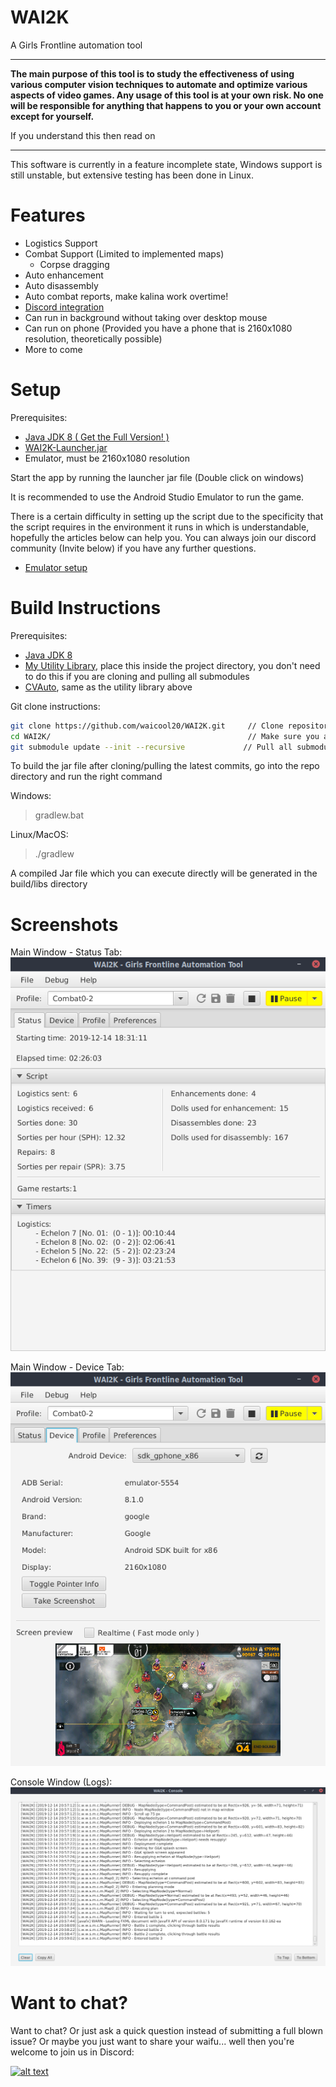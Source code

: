 # WAI2K

A Girls Frontline automation tool

---
**The main purpose of this tool is to study the effectiveness of using various computer vision techniques 
to automate and optimize various aspects of video games. Any usage of this tool is at your own risk. 
No one will be responsible for anything that happens to you or your own account except for yourself.**

If you understand this then read on

---

This software is currently in a feature incomplete state, Windows support is still unstable, but 
extensive testing has been done in Linux. 

# Features

- Logistics Support
- Combat Support (Limited to implemented maps)
  - Corpse dragging
- Auto enhancement
- Auto disassembly
- Auto combat reports, make kalina work overtime!
- [Discord integration](https://github.com/waicool20/WAI2K/wiki/Discord-Integration)
- Can run in background without taking over desktop mouse
- Can run on phone (Provided you have a phone that is 2160x1080 resolution, theoretically possible)
- More to come

# Setup

Prerequisites:

* [Java JDK 8 ( Get the Full Version! )](https://bell-sw.com/pages/java-8u252/)
* [WAI2K-Launcher.jar](https://github.com/waicool20/WAI2K/releases/latest)
* Emulator, must be 2160x1080 resolution

Start the app by running the launcher jar file (Double click on windows)

It is recommended to use the Android Studio Emulator to run the game.

There is a certain difficulty in setting up the script due to the specificity that the script requires in the environment it runs in
which is understandable, hopefully the articles below can help you.
You can always join our discord community (Invite below) if you have any further questions.

- [Emulator setup](https://github.com/waicool20/WAI2K/wiki#emulator-setup)

# Build Instructions

Prerequisites: 

* [Java JDK 8](http://www.oracle.com/technetwork/java/javase/downloads/jdk8-downloads-2133151.html)
* [My Utility Library](https://github.com/waicool20/waicoolUtils), place this inside the project directory, you don't need to do this if you are cloning and pulling all submodules
* [CVAuto](https://github.com/waicool20/CVAuto), same as the utility library above

Git clone instructions: 

```bash
git clone https://github.com/waicool20/WAI2K.git     // Clone repository, replace with ssh url if you prefer that  
cd WAI2K/                                            // Make sure you are in the WAI2K directory
git submodule update --init --recursive             // Pull all submodules, this includes the utility library and cvauto
```

To build the jar file after cloning/pulling the latest commits, go into the repo directory and run the right command

Windows:

> gradlew.bat

Linux/MacOS:

> ./gradlew

A compiled Jar file which you can execute directly will be generated in the build/libs directory

# Screenshots

Main Window - Status Tab:  
![Main Window - Status Tab](screenshots/main-status.png?raw=true)

Main Window - Device Tab:  
![Main Window - Device Tab](screenshots/main-device.png?raw=true)

Console Window (Logs):  
![Console Window](screenshots/console.png?raw=true)

# Want to chat?

Want to chat? Or just ask a quick question instead of submitting a full blown issue? Or maybe you just want to share your waifu...
well then you're welcome to join us in Discord:
 
[<img src="https://discordapp.com/assets/fc0b01fe10a0b8c602fb0106d8189d9b.png" alt="alt text" width="200px">](https://discord.gg/2tt5Der)


